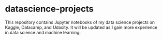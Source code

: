 # datascience-projects

This repository contains Jupyter notebooks of my data science projects on Kaggle, Datacamp, and Udacity. It will be updated as I gain more experience in data science and machine learning.
